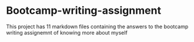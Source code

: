 # Bootcamp-writing-assignment
This project has 11 markdown files containing the answers to the bootcamp writing assignemnt of knowing more about myself

